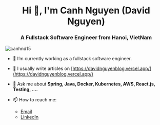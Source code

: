 <h1 align="center">Hi 👋, I'm Canh Nguyen (David Nguyen)</h1>
<h3 align="center">A Fullstack Software Engineer from Hanoi, VietNam</h3>

<p align="left"> <img src="https://komarev.com/ghpvc/?username=canhnd15&label=Profile%20views&color=0e75b6&style=flat" alt="canhnd15" /> </p>

- 🔭 I’m currently working as a fullstack software engineer.

- 📝 I usually write articles on [https://davidnguyenblog.vercel.app/](https://davidnguyenblog.vercel.app/)

- 💬 Ask me about **Spring, Java, Docker, Kubernetes, AWS, React.js, Testing, ....**

- 📫 How to reach me:
  + [Email](canhnd15@gmail.com)
  + [LinkedIn](https://www.linkedin.com/in/davidnguyen15/)
